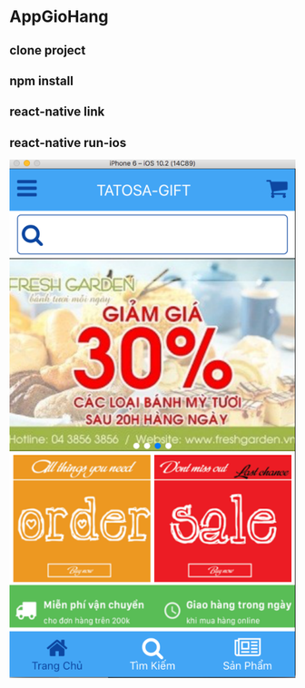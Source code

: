 # AppGioHang
## clone project
## npm install
## react-native link
## react-native run-ios
![tag](https://raw.githubusercontent.com/Javis1205/AppGioHang/master/image%20demo/Screen%20Shot%202017-03-28%20at%2011.03.11.png)
